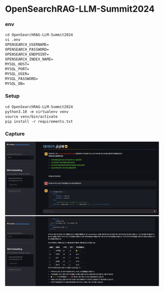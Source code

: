 # OpenSearchRAG-LLM-Summit2024

### env
```
cd OpenSearchRAG-LLM-Summit2024
vi .env
OPENSEARCH_USERNAME=
OPENSEARCH_PASSWORD=
OPENSEARCH_ENDPOINT=
OPENSEARCH_INDEX_NAME=
MYSQL_HOST=
MYSQL_PORT=
MYSQL_USER=
MYSQL_PASSWORD=
MYSQL_DB=
```

### Setup
```
cd OpenSearchRAG-LLM-Summit2024
python3.10 -m virtualenv venv
source venv/bin/activate
pip install -r requirements.txt
```


### Capture
![](img/2024-04-06-15-09-36.png)
![](img/2024-04-06-15-08-49.png)